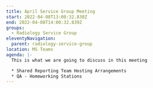 ```yaml
---
title: April Service Group Meeting
start: 2022-04-08T13:00:32.830Z
end: 2022-04-08T14:00:32.839Z
groups:
  - Radiology Service Group
eleventyNavigation:
  parent: radiology-service-group
location: MS Teams
agenda: |-
  This is what we are going to discuss in this meeting

  * Shared Reporting Team Hosting Arrangements
  * QA - Homeworking Stations
---
```


